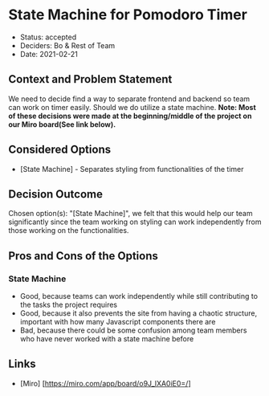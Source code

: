 # State Machine for Pomodoro Timer

* Status: accepted
* Deciders: Bo & Rest of Team
* Date: 2021-02-21

## Context and Problem Statement

We need to decide find a way to separate frontend and backend so team can work on timer easily. Should we do utilize a state machine. **Note: Most of these decisions were made at the beginning/middle of the project on our Miro board(See link below).**

## Considered Options

* [State Machine] - Separates styling from functionalities of the timer

## Decision Outcome

Chosen option(s): "[State Machine]", we felt that this would help our team significantly since the team working on styling can work independently from those working on the functionalities.

## Pros and Cons of the Options <!-- optional -->

### State Machine

* Good, because teams can work independently while still contributing to the tasks the project requires
* Good, because it also prevents the site from having a chaotic structure, important with how many Javascript components there are
* Bad, because there could be some confusion among team members who have never worked with a state machine before

## Links

* [Miro] [https://miro.com/app/board/o9J_lXA0iE0=/] <!-- example: Refined by [ADR-0005](0005-example.md) -->
